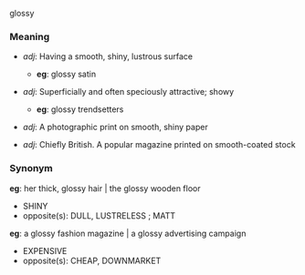 glossy
### Meaning
+ _adj_: Having a smooth, shiny, lustrous surface
    + __eg__: glossy satin
+ _adj_: Superficially and often speciously attractive; showy
    + __eg__: glossy trendsetters

+ _adj_: A photographic print on smooth, shiny paper
+ _adj_: Chiefly British. A popular magazine printed on smooth-coated stock

### Synonym

__eg__: her thick, glossy hair | the glossy wooden floor

+ SHINY
+ opposite(s): DULL, LUSTRELESS ; MATT

__eg__: a glossy fashion magazine | a glossy advertising campaign

+ EXPENSIVE
+ opposite(s): CHEAP, DOWNMARKET


